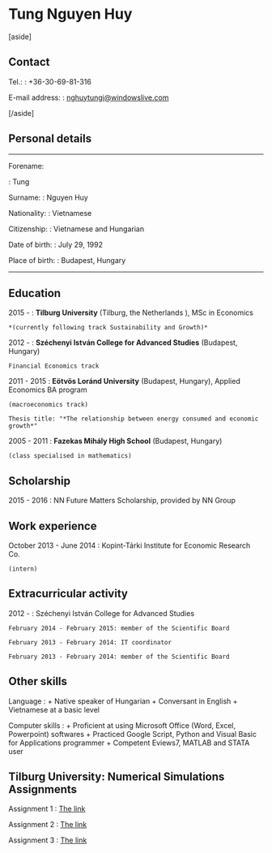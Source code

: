 ﻿# Tung Nguyen Huy

[aside]


## Contact
Tel.\:
:	+36-30-69-81-316

E-mail address\:
:	nghuytungi@windowslive.com

[/aside]

## Personal details

-----------------------------------------------------

Forename\:

:	Tung

Surname\:
:  Nguyen Huy

Nationality\:
:  Vietnamese

Citizenship\:
:	Vietnamese and Hungarian

Date of birth\:
:	July 29, 1992

Place of birth\:
:	Budapest, Hungary

-----------------------------------------------------

Education
---------

2015 -
:	**Tilburg University** (Tilburg, the Netherlands ), MSc in Economics

	*(currently following track Sustainability and Growth)*
	
2012 -
:	**Széchenyi István College for Advanced Studies** (Budapest, Hungary)

	Financial Economics track
	
2011 - 2015
:	**Eötvös Loránd University** (Budapest, Hungary), Applied Economics 
	BA program

	(macroeconomics track)
	
	Thesis title: "*The relationship between energy consumed and economic
	growth*"
	
2005 - 2011
:	**Fazekas Mihály High School** (Budapest, Hungary)

	(class specialised in mathematics)
	
## Scholarship

2015 - 2016
:	NN Future Matters Scholarship, provided by NN Group

## Work experience

October 2013 - June 2014
:	Kopint-Tárki Institute for Economic Research Co.

	(intern)
	
## Extracurricular activity

2012 -
:	Széchenyi István College for Advanced Studies

	February 2014 - February 2015: member of the Scientific Board
	
	February 2013 - February 2014: IT coordinator
	
	February 2013 - February 2014: member of the Scientific Board
	
## Other skills

Language
:	+ Native speaker of Hungarian
	+ Conversant in English
	+ Vietnamese at a basic level
	
Computer skills
:	+ Proficient at using Microsoft Office (Word, Excel, Powerpoint) softwares
	+ Practiced Google Script, Python and Visual Basic for Applications programmer
	+ Competent Eviews7, MATLAB and STATA user
	
## Tilburg University: Numerical Simulations Assignments

Assignment 1
:	[The link](http://numeraire92.github.io/first_assignment/)

Assignment 2
:	[The link](http://numeraire92.github.io/second_assignment/)

Assignment 3
:	[The link](https://github.com/numeraire92/third-assignment)
	